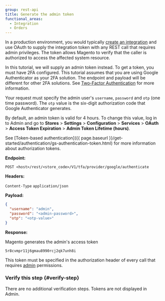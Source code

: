 ```yaml
---
group: rest-api
title: Generate the admin token
functional_areas:
  - Integration
  - Orders
---
```


In a production environment, you would typically [create an integration]({{page.baseurl}}/get-started/create-integration.html) and use OAuth to supply the integration token with any REST call that requires admin privileges. The token allows Magento to verify that the caller is authorized to access the affected system resource.

In this tutorial, we will supply an admin token instead. To get a token, you must have 2FA configured. This tutorial assumes that you are using Google Authenticator as your 2FA solution. The endpoint and payload will be different for other 2FA solutions. See [Two-Factor Authentication]({{page.baseurl}}/security/two-factor-authentication.html) for more information.

Your request must specify the admin user's `username`, `password` and `otp` (one time password). The `otp` value is the six-digit authorization code that Google Authenticator generates.

By default, an admin token is valid for 4 hours. To change this value, log in to Admin and go to **Stores** > **Settings** > **Configuration** > **Services** > **OAuth** > **Access Token Expiration** > **Admin Token Lifetime (hours)**.

See [Token-based authentication]({{ page.baseurl }}/get-started/authentication/gs-authentication-token.html) for more information about authorization tokens.

**Endpoint:**

`POST <host>/rest/<store_code>/V1/tfa/provider/google/authenticate`

**Headers:**

`Content-Type` `application/json`

**Payload:**

```json
{
  "username": "admin",
  "password": "<admin-password>",
  "otp": "<otp-value>"
}
```

**Response:**

Magento generates the admin's access token

`5r8cvmpr11j6gmau8990rcj2qk7unh8i`

This token must be specified in the authorization header of every call that requires [admin](https://glossary.magento.com/admin) permissions.

### Verify this step {#verify-step}

There are no additional verification steps. Tokens are not displayed in Admin.
